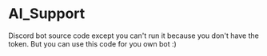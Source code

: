 # AI_Support
Discord bot source code except you can't run it because you don't have the token. But you can use this code for you own bot :)
